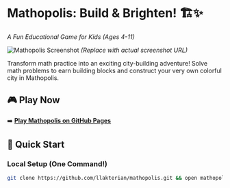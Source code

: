 # Mathopolis: Build & Brighten! 🏗️✨
*A Fun Educational Game for Kids (Ages 4-11)*

![Mathopolis Screenshot](https://i.imgur.com/demo-screenshot.png) *(Replace with actual screenshot URL)*

Transform math practice into an exciting city-building adventure! Solve math problems to earn building blocks and construct your very own colorful city in Mathopolis.

## 🎮 Play Now

➡️ **[Play Mathopolis on GitHub Pages](https://llakterian.github.io/mathopolis/)**

## 🚀 Quick Start

### Local Setup (One Command!)
```bash
git clone https://github.com/llakterian/mathopolis.git && open mathopolis/index.html